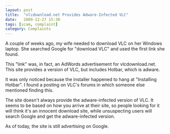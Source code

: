 ```yaml
---
layout: post
title:  "vlcdownload.net Provides Adware-Infected VLC"
date:   2009-12-27 15:30
tags: [scam, complaint]
category: Complaints
---
```

A couple of weeks ago, my wife needed to download VLC on her Windows laptop. She searched Google for "download VLC" and used the first link she found.

This "link" was, in fact, an AdWords advertisement for vlcdownload.net. This site provides a version of VLC, but includes Hotbar, which is adware.

It was only noticed because the installer happened to hang at "Installing Hotbar". I found a posting on VLC's forums in which someone else mentioned finding this.

The site doesn't always provide the adware-infected version of VLC. It seems to be based on how you arrive at their site, so people looking for it will think it's an innocent download site, while unsuspecting users will search Google and get the adware-infected version.

As of today, the site is still advertising on Google.

